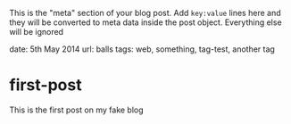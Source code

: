 This is the "meta" section of your blog post. Add `key:value` lines here and they will be converted to meta data inside the post object. Everything else will be ignored

date: 5th May 2014
url: balls
tags: web, something, tag-test, another tag

# first-post

This is the first post on my fake blog